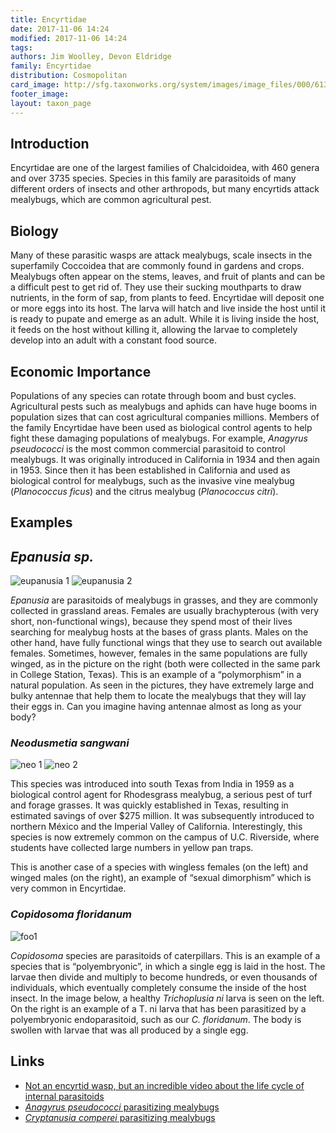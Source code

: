 ```yaml
---
title: Encyrtidae 
date: 2017-11-06 14:24 
modified: 2017-11-06 14:24 
tags: 
authors: Jim Woolley, Devon Eldridge
family: Encyrtidae
distribution: Cosmopolitan
card_image: http://sfg.taxonworks.org/system/images/image_files/000/613/913/medium/img_2_1.png
footer_image: 
layout: taxon_page
---
```


## Introduction

Encyrtidae are one of the largest families of Chalcidoidea, with 460 genera and over 3735 species. Species in this family are parasitoids of many different orders of insects and other arthropods, but many encyrtids attack mealybugs, which are common agricultural pest. 

## Biology 

Many of these parasitic wasps are attack mealybugs, scale insects in the superfamily Coccoidea that are commonly found in gardens and crops. Mealybugs often appear on the stems, leaves, and fruit of plants and can be a difficult pest to get rid of. They use their sucking mouthparts to draw nutrients, in the form of sap, from plants to feed. Encyrtidae will deposit one or more eggs into its host. The larva will hatch and live inside the host until it is ready to pupate and emerge as an adult. While it is living inside the host, it feeds on the host without killing it, allowing the larvae to completely develop into an adult with a constant food source. 


## Economic Importance
Populations of any species can rotate through boom and bust cycles. Agricultural pests such as mealybugs and aphids can have huge booms in population sizes that can cost agricultural companies millions. Members of the family Encyrtidae have been used as biological control agents to help fight these damaging populations of mealybugs. For example, _Anagyrus pseudococci_ is the most common commercial parasitoid to control mealybugs. It was originally introduced in California in 1934 and then again in 1953. Since then it has been established in California and used as biological control for mealybugs, such as the invasive vine mealybug (_Planococcus ficus_) and the citrus mealybug (_Planococcus citri_). 

## Examples

## _Epanusia sp._

![eupanusia 1](http://sfg.taxonworks.org/system/images/image_files/000/613/913/medium/img_2_1.png)
![eupanusia 2](http://sfg.taxonworks.org/system/images/image_files/000/613/914/medium/img_2_2.png)

_Epanusia_ are parasitoids of mealybugs in grasses, and they are commonly collected in grassland areas.  Females are usually brachypterous (with very short, non-functional wings), because they spend most of their lives searching for mealybug hosts at the bases of grass plants. Males on the other hand, have fully functional wings that they use to search out available females. Sometimes, however, females in the same populations are fully winged, as in the picture on the right (both were collected in the same park in College Station, Texas).  This is an example of a “polymorphism” in a natural population. 
As seen in the pictures, they have extremely large and bulky antennae that help them to locate the mealybugs that they will lay their eggs in. Can you imagine having antennae almost as long as your body? 

### _Neodusmetia sangwani_

![neo 1](http://sfg.taxonworks.org/system/images/image_files/000/613/917/medium/img_3_2.png)
![neo 2](http://sfg.taxonworks.org/system/images/image_files/000/613/918/medium/img_4_1.png) 

This species was introduced into south Texas from India in 1959 as a biological control agent for Rhodesgrass mealybug, a serious pest of turf and forage grasses.  It was quickly established in Texas, resulting in estimated savings of over $275 million.  It was subsequently introduced to northern México and the Imperial Valley of California.  Interestingly, this species is now extremely common on the campus of U.C. Riverside, where students have collected large numbers in yellow pan traps.

This is another case of a species with wingless females (on the left) and winged males (on the right), an example of “sexual dimorphism” which is very common in Encyrtidae.

### _Copidosoma floridanum_

![foo1](http://sfg.taxonworks.org/system/images/image_files/000/613/918/medium/img_4_1.png)

_Copidosoma_ species are parasitoids of caterpillars.  This is an example of a species that is “polyembryonic”, in which a single egg is laid in the host. The larvae then divide and multiply to become hundreds, or even thousands of individuals, which eventually completely consume the inside of the host insect. In the image below, a healthy _Trichoplusia ni_ larva is seen on the left. On the right is an example of a T. ni larva that has been parasitized by a polyembryonic endoparasitoid, such as our _C. floridanum_. The body is swollen with larvae that was all produced by a single egg. 

## Links

* [Not an encyrtid wasp, but an incredible video about the life cycle of internal parasitoids](https://www.youtube.com/watch?v=vMG-LWyNcAs)
* [_Anagyrus pseudococci_ parasitizing mealybugs](https://www.youtube.com/watch?v=BQaWbDFxzyE)
* [_Cryptanusia comperei_ parasitizing mealybugs](https://www.youtube.com/watch?v=G72i_0y-4Ug)


